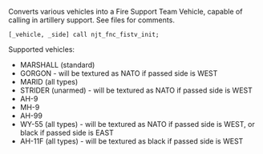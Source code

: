 Converts various vehicles into a Fire Support Team Vehicle, capable of calling in artillery support. See files for comments.

`[_vehicle, _side] call njt_fnc_fistv_init;`

Supported vehicles:

* MARSHALL (standard)
* GORGON - will be textured as NATO if passed side is WEST
* MARID (all types)
* STRIDER (unarmed) - will be textured as NATO if passed side is WEST
* AH-9
* MH-9
* AH-99
* WY-55 (all types) - will be textured as NATO if passed side is WEST, or black if passed side is EAST
* AH-11F (all types) - will be textured as black if passed side is WEST